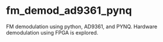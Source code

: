 # fm_demod_ad9361_pynq

FM demodulation using python, AD9361, and PYNQ. Hardware demodulation using FPGA is explored.
